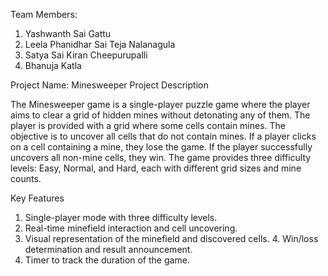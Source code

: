 Team Members:
1. Yashwanth Sai Gattu
2. Leela Phanidhar Sai Teja Nalanagula
3. Satya Sai Kiran Cheepurupalli
4. Bhanuja Katla
   
Project Name: Minesweeper Project Description

The Minesweeper game is a single-player puzzle game where the player aims to clear a grid of hidden mines without detonating any of them. The player is provided with a grid where some cells contain mines. The objective is to uncover all cells that do not contain mines. If a player clicks on a cell containing a mine, they lose the game. If the player successfully uncovers all non-mine cells, they win. The game provides three difficulty levels: Easy, Normal, and Hard, each with different grid sizes and mine counts.

Key Features
1. Single-player mode with three difficulty levels.
2. Real-time minefield interaction and cell uncovering.
3. Visual representation of the minefield and discovered cells. 4. Win/loss determination and result announcement.
5. Timer to track the duration of the game.
